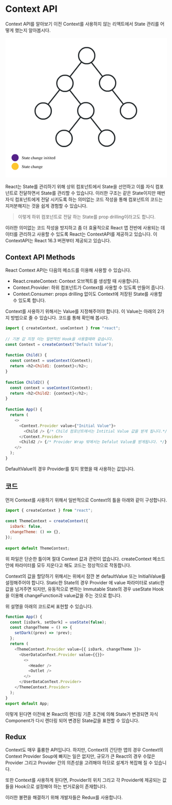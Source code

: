 # Context API

Context API를 알아보기 이전 Context를 사용하지 않는 리액트에서 State 관리를 어떻게 했는지 알아봅시다.

![React State](image/react-state.gif)

React는 State를 관리하기 위해 상위 컴포넌트에서 State을 선언하고 이를 자식 컴포넌트로 전달하면서 State를 관리할 수 있습니다. 이러한 구조는 같은 State이지만 매번 자식 컴포넌트에게 전달 시키도록 하는 의미없는 코드 작성을 통해 컴포넌트의 코드는 지저분해지는 것을 쉽게 경험할 수 있습니다.

> 이렇게 하위 컴포넌트로 전달 하는 State를 prop drilling이라고도 합니다.

이러한 의미없는 코드 작성을 방지하고 좀 더 효율적으로 React 앱 전반에 사용되는 데이터를 관리하고 사용할 수 있도록 React는 ContextAPI를 제공하고 있습니다. 이 ContextAPI는 React 16.3 버젼부터 제공되고 있습니다.

## Context API Methods

React Context API는 다음의 메소드를 이용해 사용할 수 있습니다.

- React.createContext: Context 오브젝트를 생성할 때 사용합니다.
- Context.Provider: 하위 컴포넌트가 Context를 사용할 수 있도록 만들어 줍니다.
- Context.Consumer: props drilling 없이도 Context에 저장된 State를 사용할 수 있도록 합니다.

Context를 사용하기 위해서는 Value를 지정해주어야 합니다. 이 Value는 아래의 2가지 방법으로 줄 수 있습니다. 코드를 통해 확인해 봅시다.

```javascript
import { createContext, useContext } from "react";

// 기본 값 지정 이는 일반적인 Hook을 사용할때와 같습니다.
const Context = createContext("Default Value");

function Child() {
  const context = useContext(Context);
  return <h2>Child1: {context}</h2>;
}

function Child2() {
  const context = useContext(Context);
  return <h2>Child2: {context}</h2>;
}

function App() {
  return (
    <>
      <Context.Provider value={"Initial Value"}>
        <Child /> {/* Child 컴포넌트에서는 Intitial Value 값을 받게 됩니다.*/}
      </Context.Provider>
      <Child2 /> {/* Provider Wrap 밖에서는 Defalut Value를 받게됩니다. */}
    </>
  );
}
```

DefaultValue의 경우 Provider를 찾지 못했을 때 사용하는 값입니다.

## 코드

먼저 Context를 사용하기 위해서 일반적으로 Context의 틀을 아래와 같이 구성합니다.

```javascript
import { createContext } from "react";

const ThemeContext = createContext({
  isDark: false,
  changeTheme: () => {},
});

export default ThemeContext;
```

위 파일은 단순한 틀이며 절대 Context 값과 관련이 없습니다. createContext 메소드 안에 파라미터를 모두 지운다고 해도 코드는 정상적으로 작동합니다.

Context의 값을 할당하기 위해서는 위에서 잠깐 본 defaultValue 또는 InitialValue를 설정해주어야 합니다. Static한 State의 경우 Provider 에 value 파라미터로 static한 값을 넘겨주면 되지만, 유동적으로 변하는 Immutable State의 경우 useState Hook을 이용해 changeFunction과 value값을 주는 것으로 합니다.

위 설명을 아래의 코드로써 표현할 수 있습니다.

```javascript
function App() {
  const [isDark, setDark] = useState(false);
  const changeTheme = () => {
    setDark((prev) => !prev);
  };
  return (
    <ThemeContext.Provider value={{ isDark, changeTheme }}>
      <UserDataConText.Provider value={{}}>
        <>
          <Header />
          <Outlet />
        </>
      </UserDataConText.Provider>
    </ThemeContext.Provider>
  );
}
export default App;
```

이렇게 된다면 이전에 본 React의 렌더링 기준 조건에 의해 State가 변경되면 자식 Component가 다시 렌더링 되어 변경된 State값을 표현할 수 있습니다.

## Redux

Context도 매우 훌륭한 API입니다. 하지만, Context의 간단한 앱의 경우 Context의 Context Provider Soup에 빠지는 일은 없지만, 규모가 큰 React의 경우 수많은 Provider 그리고 Provider 간의 의존성을 고려해야 하므로 설계가 복잡해 질 수 있습니다.

또한 Context를 사용하게 된다면, Provider의 위치 그리고 각 Provider에 제공되는 값들을 Hook으로 설정해야 하는 번거로움이 존재합니다.

이러한 불편을 해결하기 위해 개발자들은 Redux를 사용합니다.
